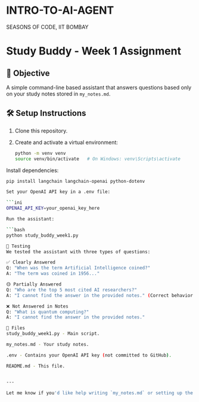 # INTRO-TO-AI-AGENT
SEASONS OF CODE, IIT BOMBAY

# Study Buddy - Week 1 Assignment

## 🧠 Objective
A simple command-line based assistant that answers questions based only on your study notes stored in `my_notes.md`.

## 🛠️ Setup Instructions

1. Clone this repository.
2. Create and activate a virtual environment:

   ```bash
   python -m venv venv
   source venv/bin/activate   # On Windows: venv\Scripts\activate

Install dependencies:

   ```bash
   pip install langchain langchain-openai python-dotenv  

Set your OpenAI API key in a .env file:

   ```ini
   OPENAI_API_KEY=your_openai_key_here

Run the assistant:

   ```bash
   python study_buddy_week1.py

🧪 Testing
We tested the assistant with three types of questions:

✅ Clearly Answered
Q: "When was the term Artificial Intelligence coined?"
A: "The term was coined in 1956..."

🟡 Partially Answered
Q: "Who are the top 5 most cited AI researchers?"
A: "I cannot find the answer in the provided notes." (Correct behavior if not mentioned)

❌ Not Answered in Notes
Q: "What is quantum computing?"
A: "I cannot find the answer in the provided notes."

📂 Files
study_buddy_week1.py - Main script.

my_notes.md - Your study notes.

.env - Contains your OpenAI API key (not committed to GitHub).

README.md - This file.


---

Let me know if you'd like help writing `my_notes.md` or setting up the GitHub repo.

